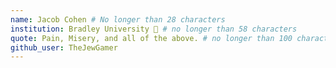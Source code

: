 ```yaml
---
name: Jacob Cohen # No longer than 28 characters
institution: Bradley University 🚩 # no longer than 58 characters
quote: Pain, Misery, and all of the above. # no longer than 100 characters, avoid using quotes(") to guarantee the format remains the same.
github_user: TheJewGamer
---
```

